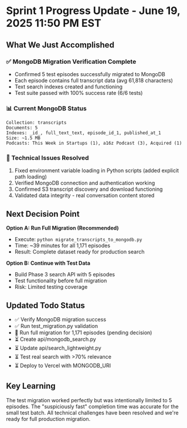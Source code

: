# Sprint 1 Progress Update - June 19, 2025 11:50 PM EST

## What We Just Accomplished

### ✅ MongoDB Migration Verification Complete
- Confirmed 5 test episodes successfully migrated to MongoDB
- Each episode contains full transcript data (avg 61,818 characters)
- Text search indexes created and functioning
- Test suite passed with 100% success rate (6/6 tests)

### 📊 Current MongoDB Status
```
Collection: transcripts
Documents: 5
Indexes: _id_, full_text_text, episode_id_1, published_at_1
Size: ~1.5 MB
Podcasts: This Week in Startups (1), a16z Podcast (3), Acquired (1)
```

### 🔧 Technical Issues Resolved
1. Fixed environment variable loading in Python scripts (added explicit path loading)
2. Verified MongoDB connection and authentication working
3. Confirmed S3 transcript discovery and download functioning
4. Validated data integrity - real conversation content stored

## Next Decision Point

**Option A: Run Full Migration (Recommended)**
- Execute: `python migrate_transcripts_to_mongodb.py`
- Time: ~39 minutes for all 1,171 episodes
- Result: Complete dataset ready for production search

**Option B: Continue with Test Data**
- Build Phase 3 search API with 5 episodes
- Test functionality before full migration
- Risk: Limited testing coverage

## Updated Todo Status
- ✅ Verify MongoDB migration success
- ✅ Run test_migration.py validation
- 🔄 Run full migration for 1,171 episodes (pending decision)
- ⏳ Create api/mongodb_search.py
- ⏳ Update api/search_lightweight.py
- ⏳ Test real search with >70% relevance
- ⏳ Deploy to Vercel with MONGODB_URI

## Key Learning
The test migration worked perfectly but was intentionally limited to 5 episodes. The "suspiciously fast" completion time was accurate for the small test batch. All technical challenges have been resolved and we're ready for full production migration.